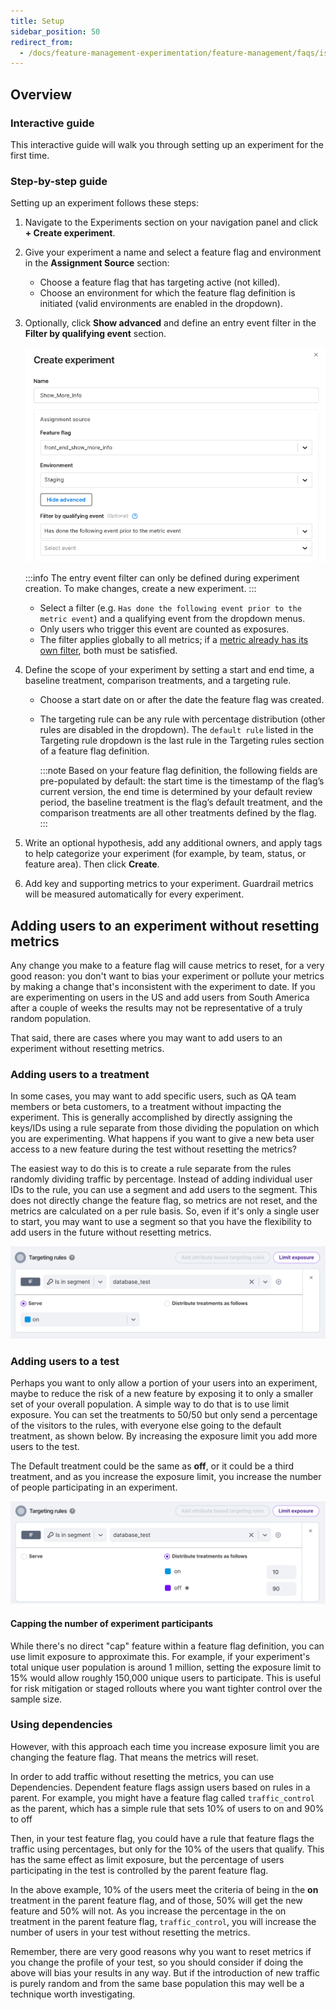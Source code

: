 ```yaml
---
title: Setup
sidebar_position: 50
redirect_from:
  - /docs/feature-management-experimentation/feature-management/faqs/is-there-a-way-to-limit-the-number-of-users-in-an-experiment/
---
```


## Overview

### Interactive guide

This interactive guide will walk you through setting up an experiment for the first time.

<DocVideo src="https://app.tango.us/app/embed/1e1ad9f0-85b8-427a-8331-f35f7685c1eb?hideAuthorAndDetails=true" title="Create an Experiment" />

### Step-by-step guide

Setting up an experiment follows these steps:

1. Navigate to the Experiments section on your navigation panel and click **+ Create experiment**.

1. Give your experiment a name and select a feature flag and environment in the **Assignment Source** section:

   * Choose a feature flag that has targeting active (not killed).
   * Choose an environment for which the feature flag definition is initiated (valid environments are enabled in the dropdown).

1. Optionally, click **Show advanced** and define an entry event filter in the **Filter by qualifying event** section. 
   
   ![](../static/experiment-entry-filter.png)
   
   :::info
   The entry event filter can only be defined during experiment creation. To make changes, create a new experiment.
   :::

   * Select a filter (e.g. `Has done the following event prior to the metric event`) and a qualifying event from the dropdown menus. 
   * Only users who trigger this event are counted as exposures.
   * The filter applies globally to all metrics; if a [metric already has its own filter](/docs/feature-management-experimentation/experimentation/metrics/setup/filtering/#applying-a-filter), both must be satisfied.

1. Define the scope of your experiment by setting a start and end time, a baseline treatment, comparison treatments, and a targeting rule.

   * Choose a start date on or after the date the feature flag was created.
   * The targeting rule can be any rule with percentage distribution (other rules are disabled in the dropdown). The `default rule` listed in the Targeting rule dropdown is the last rule in the Targeting rules section of a feature flag definition.

      :::note
      Based on your feature flag definition, the following fields are pre-populated by default: the start time is the timestamp of the flag’s current version, the end time is determined by your default review period, the baseline treatment is the flag’s default treatment, and the comparison treatments are all other treatments defined by the flag.
      :::

1. Write an optional hypothesis, add any additional owners, and apply tags to help categorize your experiment (for example, by team, status, or feature area). Then click **Create**.

1. Add key and supporting metrics to your experiment. Guardrail metrics will be measured automatically for every experiment.

## Adding users to an experiment without resetting metrics

Any change you make to a feature flag will cause metrics to reset, for a very good reason: you don't want to bias your experiment or pollute your metrics by making a change that's inconsistent with the experiment to date. If you are experimenting on users in the US and add users from South America after a couple of weeks the results may not be representative of a truly random population.  

That said, there are cases where you may want to add users to an experiment without resetting metrics.

### Adding users to a treatment

In some cases, you may want to add specific users, such as QA team members or beta customers, to a treatment without impacting the experiment. This is generally accomplished by directly assigning the keys/IDs using a rule separate from those dividing the population on which you are experimenting. What happens if you want to give a new beta user access to a new feature during the test without resetting the metrics?  

The easiest way to do this is to create a rule separate from the rules randomly dividing traffic by percentage. Instead of adding individual user IDs to the rule, you can use a segment and add users to the segment. This does not directly change the feature flag, so metrics are not reset, and the metrics are calculated on a per rule basis. So, even if it's only a single user to start, you may want to use a segment so that you have the flexibility to add users in the future without resetting metrics.

![](../static/users-segment.png)

### Adding users to a test

Perhaps you want to only allow a portion of your users into an experiment, maybe to reduce the risk of a new feature by exposing it to only a smaller set of your overall population.  A simple way to do that is to use limit exposure. You can set the treatments to 50/50 but only send a percentage of the visitors to the rules, with everyone else going to the default treatment, as shown below.  By increasing the exposure limit you add more users to the test.

The Default treatment could be the same as **off**, or it could be a third treatment, and as you increase the exposure limit, you increase the number of people participating in an experiment.

![](../static/users-exposure-limit.png)

#### Capping the number of experiment participants

While there's no direct "cap" feature within a feature flag definition, you can use limit exposure to approximate this. For example, if your experiment's total unique user population is around 1 million, setting the exposure limit to 15% would allow roughly 150,000 unique users to participate. This is useful for risk mitigation or staged rollouts where you want tighter control over the sample size.

### Using dependencies

However, with this approach each time you increase exposure limit you are changing the feature flag. That means the metrics will reset.  

In order to add traffic without resetting the metrics, you can use Dependencies. Dependent feature flags assign users based on rules in a parent. For example, you might have a feature flag called `traffic_control` as the parent, which has a simple rule that sets 10% of users to on and 90% to off

Then, in your test feature flag, you could have a rule that feature flags the traffic using percentages, but only for the 10% of the users that qualify. This has the same effect as limit exposure, but the percentage of users participating in the test is controlled by the parent feature flag.  

In the above example, 10% of the users meet the criteria of being in the **on** treatment in the parent feature flag, and of those, 50% will get the new feature and 50% will not.  As you increase the percentage in the on treatment in the parent feature flag, `traffic_control`, you will increase the number of users in your test without resetting the metrics.

Remember, there are very good reasons why you want to reset metrics if you change the profile of your test, so you should consider if doing the above will bias your results in any way.  But if the introduction of new traffic is purely random and from the same base population this may well be a technique worth investigating.